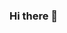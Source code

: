 ### Hi there 👋

<!--
**Daulet02/Daulet02** is a ✨ _special_ ✨ repository because its `README.md` (this file) appears on your GitHub profile.

[![Anurag's GitHub stats](https://github-readme-stats.vercel.app/api?username=Daulet02)](https://github.com/Daulet02/github-readme-stats)

![Anurag's GitHub stats](https://github-readme-stats.vercel.app/api?username=Daulet02&count_private=true)

![Anurag's GitHub stats](https://github-readme-stats.vercel.app/api?username=Daulet02&show_icons=true)

![Anurag's GitHub stats](https://github-readme-stats.vercel.app/api?username=Daulet02&show_icons=true&theme=tokyonight)

[![Readme Card](https://github-readme-stats.vercel.app/api/pin/?username=Daulet02&repo=github-readme-stats)](https://github.com/Daulet02/github-readme-stats)

[![Top Langs](https://github-readme-stats.vercel.app/api/top-langs/?username=Daulet02)](https://github.com/Daulet02/github-readme-stats)

[![Top Langs](https://github-readme-stats.vercel.app/api/top-langs/?username=Daulet02&exclude_repo=github-readme-stats,Daulet02.github.io)](https://github.com/Daulet02/github-readme-stats)

[![Top Langs](https://github-readme-stats.vercel.app/api/top-langs/?username=Daulet02&langs_count=8)](https://github.com/Daulet02/github-readme-stats)

[![Top Langs](https://github-readme-stats.vercel.app/api/top-langs/?username=Daulet02&layout=compact)](https://github.com/Daulet02/github-readme-stats)

[![willianrod's wakatime stats](https://github-readme-stats.vercel.app/api/wakatime?username=Daulet02)](https://github.com/Daulet02/github-readme-stats)


Here are some ideas to get you started:

- 🔭 I’m currently working on ...
- 🌱 I’m currently learning ...
- 👯 I’m looking to collaborate on ...
- 🤔 I’m looking for help with ...
- 💬 Ask me about ...
- 📫 How to reach me: ...
- 😄 Pronouns: ...
- ⚡ Fun fact: ...
-->
